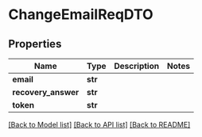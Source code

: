 # ChangeEmailReqDTO

## Properties
Name | Type | Description | Notes
------------ | ------------- | ------------- | -------------
**email** | **str** |  | 
**recovery_answer** | **str** |  | 
**token** | **str** |  | 

[[Back to Model list]](../README.md#documentation-for-models) [[Back to API list]](../README.md#documentation-for-api-endpoints) [[Back to README]](../README.md)


